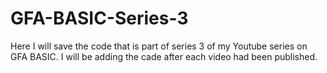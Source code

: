 # GFA-BASIC-Series-3
Here I will save the code that is part of series 3 of my Youtube series on GFA BASIC.
I will be adding the cade after each video had been published.


